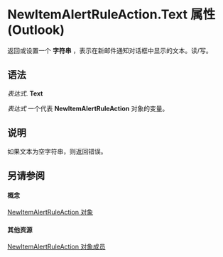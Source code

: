 
# NewItemAlertRuleAction.Text 属性 (Outlook)

返回或设置一个 **字符串** ，表示在新邮件通知对话框中显示的文本。读/写。


## 语法

 _表达式_. **Text**

 _表达式_ 一个代表 **NewItemAlertRuleAction** 对象的变量。


## 说明

如果文本为空字符串，则返回错误。


## 另请参阅


#### 概念


[NewItemAlertRuleAction 对象](01d30816-50aa-ff23-69a0-4aa627b3d7e4.md)
#### 其他资源


[NewItemAlertRuleAction 对象成员](d086c4b9-b991-b84b-08cb-f66149ecaa4b.md)